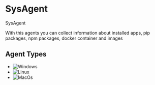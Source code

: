 # SysAgent
SysAgent

With this agents you can collect information about installed apps, pip packages, npm packages, docker container and images

## Agent Types
* ![Windows](/Windows)
* ![Linux](/Linux)
* ![MacOs](/MacOs)
